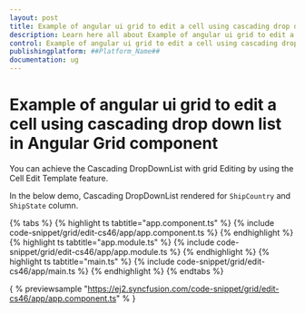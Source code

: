 ```yaml
---
layout: post
title: Example of angular ui grid to edit a cell using cascading drop down list in Angular Grid component | Syncfusion
description: Learn here all about Example of angular ui grid to edit a cell using cascading drop down list in Syncfusion ##Platform_Name## Grid component of Syncfusion Essential JS 2 and more.
control: Example of angular ui grid to edit a cell using cascading drop down list 
publishingplatform: ##Platform_Name##
documentation: ug
---
```


# Example of angular ui grid to edit a cell using cascading drop down list in Angular Grid component

You can achieve the Cascading DropDownList with grid Editing by using the Cell Edit Template feature.

In the below demo, Cascading DropDownList rendered for `ShipCountry` and `ShipState` column.

{% tabs %}
{% highlight ts tabtitle="app.component.ts" %}
{% include code-snippet/grid/edit-cs46/app/app.component.ts %}
{% endhighlight %}
{% highlight ts tabtitle="app.module.ts" %}
{% include code-snippet/grid/edit-cs46/app/app.module.ts %}
{% endhighlight %}
{% highlight ts tabtitle="main.ts" %}
{% include code-snippet/grid/edit-cs46/app/main.ts %}
{% endhighlight %}
{% endtabs %}
  
{ % previewsample "https://ej2.syncfusion.com/code-snippet/grid/edit-cs46/app/app.component.ts" % }
